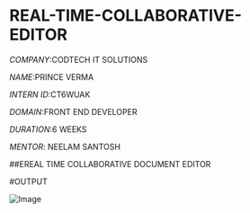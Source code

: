 # REAL-TIME-COLLABORATIVE-EDITOR

*COMPANY*:CODTECH IT SOLUTIONS

*NAME*:PRINCE VERMA

*INTERN ID*:CT6WUAK

*DOMAIN*:FRONT END DEVELOPER

*DURATION*:6 WEEKS

*MENTOR*: NEELAM SANTOSH

##EREAL TIME COLLABORATIVE DOCUMENT EDITOR

#OUTPUT

![Image](https://github.com/user-attachments/assets/68e2eeb7-6f65-4b92-8115-74f8eb27489b)

